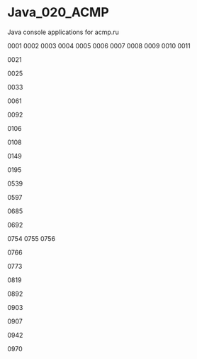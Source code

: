 # Java_020_ACMP
Java console applications for acmp.ru

0001
0002
0003
0004
0005
0006
0007
0008
0009
0010
0011

0021

0025

0033

0061

0092

0106

0108

0149

0195

0539

0597

0685

0692

0754
0755
0756

0766

0773

0819

0892

0903

0907

0942

0970